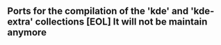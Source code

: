 ## Ports for the compilation of the 'kde' and 'kde-extra' collections [EOL] It will not be maintain anymore
